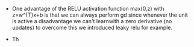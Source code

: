 
- One advantage of the RELU activation function max(0,z) with z=w^{T}x+b is that we can always perform gd since whenever the unit is active a disadvantage we can't learnwith a zero derivative (no updates) to overcome this we introduced leaky relu for example.

- Th
